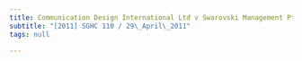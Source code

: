 ```yaml
---
title: Communication Design International Ltd v Swarovski Management Pte Ltd
subtitle: "[2011] SGHC 110 / 29\_April\_2011"
tags: null

---
```


